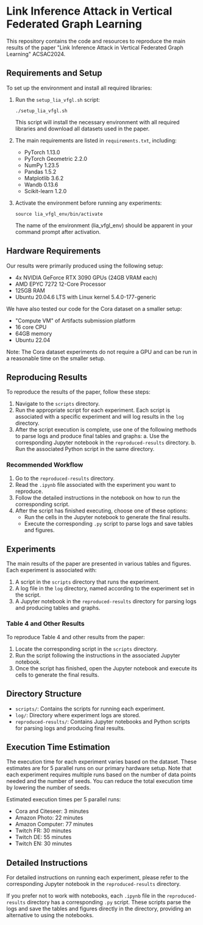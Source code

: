 # Link Inference Attack in Vertical Federated Graph Learning

This repository contains the code and resources to reproduce the main results of the paper "Link Inference Attack in Vertical Federated Graph Learning" ACSAC2024.

## Requirements and Setup

To set up the environment and install all required libraries:

1. Run the `setup_lia_vfgl.sh` script:
   ```
   ./setup_lia_vfgl.sh
   ```
   This script will install the necessary environment with all required libraries and download all datasets used in the paper.

2. The main requirements are listed in `requirements.txt`, including:
   - PyTorch 1.13.0
   - PyTorch Geometric 2.2.0
   - NumPy 1.23.5
   - Pandas 1.5.2
   - Matplotlib 3.6.2
   - Wandb 0.13.6
   - Scikit-learn 1.2.0

3. Activate the environment before running any experiments:
   ```
   source lia_vfgl_env/bin/activate
   ```
   The name of the environment (lia_vfgl_env) should be apparent in your command prompt after activation.

## Hardware Requirements

Our results were primarily produced using the following setup:
- 4x NVIDIA GeForce RTX 3090 GPUs (24GB VRAM each)
- AMD EPYC 7272 12-Core Processor
- 125GB RAM
- Ubuntu 20.04.6 LTS with Linux kernel 5.4.0-177-generic

We have also tested our code for the Cora dataset on a smaller setup:
- "Compute VM" of Artifacts submission platform
- 16 core CPU
- 64GB memory
- Ubuntu 22.04

Note: The Cora dataset experiments do not require a GPU and can be run in a reasonable time on the smaller setup.

## Reproducing Results

To reproduce the results of the paper, follow these steps:

1. Navigate to the `scripts` directory.
2. Run the appropriate script for each experiment. Each script is associated with a specific experiment and will log results in the `log` directory.
3. After the script execution is complete, use one of the following methods to parse logs and produce final tables and graphs:
   a. Use the corresponding Jupyter notebook in the `reproduced-results` directory.
   b. Run the associated Python script in the same directory.

### Recommended Workflow

1. Go to the `reproduced-results` directory.
2. Read the `.ipynb` file associated with the experiment you want to reproduce.
3. Follow the detailed instructions in the notebook on how to run the corresponding script.
4. After the script has finished executing, choose one of these options:
   - Run the cells in the Jupyter notebook to generate the final results.
   - Execute the corresponding `.py` script to parse logs and save tables and figures.

## Experiments

The main results of the paper are presented in various tables and figures. Each experiment is associated with:

1. A script in the `scripts` directory that runs the experiment.
2. A log file in the `log` directory, named according to the experiment set in the script.
3. A Jupyter notebook in the `reproduced-results` directory for parsing logs and producing tables and graphs.

### Table 4 and Other Results

To reproduce Table 4 and other results from the paper:

1. Locate the corresponding script in the `scripts` directory.
2. Run the script following the instructions in the associated Jupyter notebook.
3. Once the script has finished, open the Jupyter notebook and execute its cells to generate the final results.

## Directory Structure

- `scripts/`: Contains the scripts for running each experiment.
- `log/`: Directory where experiment logs are stored.
- `reproduced-results/`: Contains Jupyter notebooks and Python scripts for parsing logs and producing final results.

## Execution Time Estimation

The execution time for each experiment varies based on the dataset. These estimates are for 5 parallel runs on our primary hardware setup. Note that each experiment requires multiple runs based on the number of data points needed and the number of seeds. You can reduce the total execution time by lowering the number of seeds.

Estimated execution times per 5 parallel runs:
- Cora and Citeseer: 3 minutes
- Amazon Photo: 22 minutes
- Amazon Computer: 77 minutes
- Twitch FR: 30 minutes
- Twitch DE: 55 minutes
- Twitch EN: 30 minutes

## Detailed Instructions

For detailed instructions on running each experiment, please refer to the corresponding Jupyter notebook in the `reproduced-results` directory.

If you prefer not to work with notebooks, each `.ipynb` file in the `reproduced-results` directory has a corresponding `.py` script. These scripts parse the logs and save the tables and figures directly in the directory, providing an alternative to using the notebooks.
